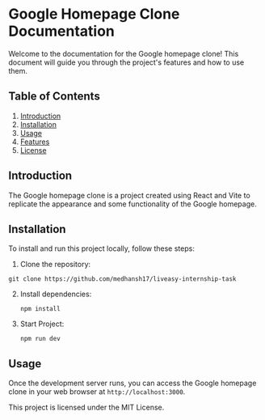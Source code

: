 # Google Homepage Clone Documentation

Welcome to the documentation for the Google homepage clone! This document will guide you through the project's features and how to use them.

## Table of Contents

1. [Introduction](#introduction)
2. [Installation](#installation)
3. [Usage](#usage)
4. [Features](#features)
5. [License](#license)

## Introduction

The Google homepage clone is a project created using React and Vite to replicate the appearance and some functionality of the Google homepage.

## Installation

To install and run this project locally, follow these steps:

1. Clone the repository:

  ```git clone https://github.com/medhansh17/liveasy-internship-task```

2. Install dependencies:
   
     ```npm install```

4. Start Project:

     ```npm run dev```

## Usage

Once the development server runs, you can access the Google homepage clone in your web browser at `http://localhost:3000`.

This project is licensed under the MIT License.
